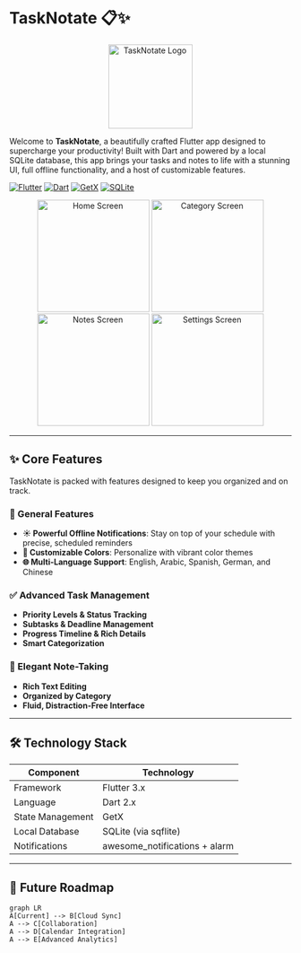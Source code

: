 # TaskNotate 📋✨

<p align="center">
  <img src="https://github.com/user-attachments/assets/c1ea1b69-76ea-4e86-9a35-c5393a96cd78" alt="TaskNotate Logo" width="150">
</p>

Welcome to **TaskNotate**, a beautifully crafted Flutter app designed to supercharge your productivity! Built with Dart and powered by a local SQLite database, this app brings your tasks and notes to life with a stunning UI, full offline functionality, and a host of customizable features.

[![Flutter](https://img.shields.io/badge/Flutter-3.x-blue?style=for-the-badge&logo=flutter)](https://flutter.dev)
[![Dart](https://img.shields.io/badge/Dart-2.x-0175C2?style=for-the-badge&logo=dart)](https://dart.dev)
[![GetX](https://img.shields.io/badge/GetX-State%20Management-orange?style=for-the-badge&logo=flutter)](https://pub.dev/packages/get)
[![SQLite](https://img.shields.io/badge/SQLite-3.x-003B57?style=for-the-badge&logo=sqlite&logoColor=white)](https://www.sqlite.org/index.html)

<p align="center">
  <img src="https://github.com/user-attachments/assets/2c93d080-c4d7-4c56-9634-e00ca499894f" alt="Home Screen" width="200">
  <img src="https://github.com/user-attachments/assets/bf83d76b-938c-4f65-9143-7d7159069337" alt="Category Screen" width="200">
  <img src="https://github.com/user-attachments/assets/aa6804c6-f52f-4f94-9671-1ec1395f2195" alt="Notes Screen" width="200">
  <img src="https://github.com/user-attachments/assets/8ffe1e63-6ad0-4d41-bb0c-2bdbd34a483c" alt="Settings Screen" width="200">
</p>

---

## ✨ Core Features

TaskNotate is packed with features designed to keep you organized and on track.

### 🎯 General Features
- **☀️ Powerful Offline Notifications**: Stay on top of your schedule with precise, scheduled reminders
- **🎨 Customizable Colors**: Personalize with vibrant color themes
- **🌐 Multi-Language Support**: English, Arabic, Spanish, German, and Chinese

### ✅ Advanced Task Management
- **Priority Levels & Status Tracking**
- **Subtasks & Deadline Management**
- **Progress Timeline & Rich Details**
- **Smart Categorization**

### 📝 Elegant Note-Taking
- **Rich Text Editing**
- **Organized by Category**
- **Fluid, Distraction-Free Interface**

---

## 🛠️ Technology Stack

| Component        | Technology                          |
|------------------|-------------------------------------|
| Framework        | Flutter 3.x                         |
| Language         | Dart 2.x                            |
| State Management | GetX                                |
| Local Database   | SQLite (via sqflite)                |
| Notifications    | awesome_notifications + alarm       |

---

## 🚀 Future Roadmap

```mermaid
graph LR
A[Current] --> B[Cloud Sync]
A --> C[Collaboration]
A --> D[Calendar Integration]
A --> E[Advanced Analytics]
